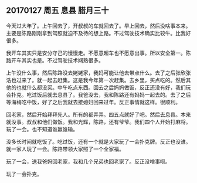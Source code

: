## 20170127  周五  息县  腊月三十

今天过大年了。上午回去了，开叔叔的车就回去了。早上回去，然后没啥事本来。主要是陈路刚刚拿到驾照就迫不及待的想上路。不过驾驶技术确实比较牛。比我好很多。

我开车其实只是安分守己的慢慢走。不愿意超车也不愿意出事。所以安全第一。陈路开车其实也是。不过驾驶技术娴熟很多。 


上午没什么事，然后陈路没去姥姥家，我妈可能让他去带点什么。去了之后张欣张浩也过来了。就一起去赶集。这是我今年第一次赶集。去乡里，买点吃的。然后其他的也就什么都没买。中午吃点东西。回去之后妈妈做饭，反正还没有好，我们玩会扑克。吃过饭后就去息县了。我爸没去，我和陈路还有妈妈一起去的。去了之后等海梅吃中饭，好了之后我就去接媳妇回来过年。反正事情就这样。很顺利。

回老家，然后开始拜拜先人。所有的都弄弄。四五点就好了吧。然后去息县。本来就没事。叔叔和他们做饭。我和光辉，陈路，还有爷爷。我们四个人开始打麻将。玩了一会。也不知道谁赢谁输。

没多长时间就吃饭了。吃过饭，还有一个就是大家玩了一会扑克牌。反正也没谁。就一家人玩了一会。陈路带领大家照了一个全家福。


玩了一会，送我爸妈回老家，我和几个兄弟也回老家了。反正没啥事呗。

玩了一会扑克。

